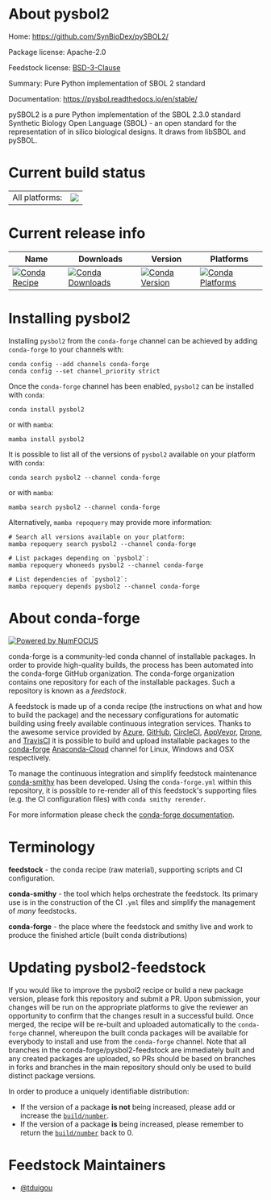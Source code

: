 About pysbol2
=============

Home: https://github.com/SynBioDex/pySBOL2/

Package license: Apache-2.0

Feedstock license: [BSD-3-Clause](https://github.com/conda-forge/pysbol2-feedstock/blob/main/LICENSE.txt)

Summary: Pure Python implementation of SBOL 2 standard

Documentation: https://pysbol.readthedocs.io/en/stable/

pySBOL2 is a pure Python implementation of the SBOL 2.3.0
standard Synthetic Biology Open Language (SBOL) - an open
standard for the representation of in silico biological
designs. It draws from libSBOL and pySBOL.


Current build status
====================


<table><tr><td>All platforms:</td>
    <td>
      <a href="https://dev.azure.com/conda-forge/feedstock-builds/_build/latest?definitionId=12031&branchName=main">
        <img src="https://dev.azure.com/conda-forge/feedstock-builds/_apis/build/status/pysbol2-feedstock?branchName=main">
      </a>
    </td>
  </tr>
</table>

Current release info
====================

| Name | Downloads | Version | Platforms |
| --- | --- | --- | --- |
| [![Conda Recipe](https://img.shields.io/badge/recipe-pysbol2-green.svg)](https://anaconda.org/conda-forge/pysbol2) | [![Conda Downloads](https://img.shields.io/conda/dn/conda-forge/pysbol2.svg)](https://anaconda.org/conda-forge/pysbol2) | [![Conda Version](https://img.shields.io/conda/vn/conda-forge/pysbol2.svg)](https://anaconda.org/conda-forge/pysbol2) | [![Conda Platforms](https://img.shields.io/conda/pn/conda-forge/pysbol2.svg)](https://anaconda.org/conda-forge/pysbol2) |

Installing pysbol2
==================

Installing `pysbol2` from the `conda-forge` channel can be achieved by adding `conda-forge` to your channels with:

```
conda config --add channels conda-forge
conda config --set channel_priority strict
```

Once the `conda-forge` channel has been enabled, `pysbol2` can be installed with `conda`:

```
conda install pysbol2
```

or with `mamba`:

```
mamba install pysbol2
```

It is possible to list all of the versions of `pysbol2` available on your platform with `conda`:

```
conda search pysbol2 --channel conda-forge
```

or with `mamba`:

```
mamba search pysbol2 --channel conda-forge
```

Alternatively, `mamba repoquery` may provide more information:

```
# Search all versions available on your platform:
mamba repoquery search pysbol2 --channel conda-forge

# List packages depending on `pysbol2`:
mamba repoquery whoneeds pysbol2 --channel conda-forge

# List dependencies of `pysbol2`:
mamba repoquery depends pysbol2 --channel conda-forge
```


About conda-forge
=================

[![Powered by
NumFOCUS](https://img.shields.io/badge/powered%20by-NumFOCUS-orange.svg?style=flat&colorA=E1523D&colorB=007D8A)](https://numfocus.org)

conda-forge is a community-led conda channel of installable packages.
In order to provide high-quality builds, the process has been automated into the
conda-forge GitHub organization. The conda-forge organization contains one repository
for each of the installable packages. Such a repository is known as a *feedstock*.

A feedstock is made up of a conda recipe (the instructions on what and how to build
the package) and the necessary configurations for automatic building using freely
available continuous integration services. Thanks to the awesome service provided by
[Azure](https://azure.microsoft.com/en-us/services/devops/), [GitHub](https://github.com/),
[CircleCI](https://circleci.com/), [AppVeyor](https://www.appveyor.com/),
[Drone](https://cloud.drone.io/welcome), and [TravisCI](https://travis-ci.com/)
it is possible to build and upload installable packages to the
[conda-forge](https://anaconda.org/conda-forge) [Anaconda-Cloud](https://anaconda.org/)
channel for Linux, Windows and OSX respectively.

To manage the continuous integration and simplify feedstock maintenance
[conda-smithy](https://github.com/conda-forge/conda-smithy) has been developed.
Using the ``conda-forge.yml`` within this repository, it is possible to re-render all of
this feedstock's supporting files (e.g. the CI configuration files) with ``conda smithy rerender``.

For more information please check the [conda-forge documentation](https://conda-forge.org/docs/).

Terminology
===========

**feedstock** - the conda recipe (raw material), supporting scripts and CI configuration.

**conda-smithy** - the tool which helps orchestrate the feedstock.
                   Its primary use is in the construction of the CI ``.yml`` files
                   and simplify the management of *many* feedstocks.

**conda-forge** - the place where the feedstock and smithy live and work to
                  produce the finished article (built conda distributions)


Updating pysbol2-feedstock
==========================

If you would like to improve the pysbol2 recipe or build a new
package version, please fork this repository and submit a PR. Upon submission,
your changes will be run on the appropriate platforms to give the reviewer an
opportunity to confirm that the changes result in a successful build. Once
merged, the recipe will be re-built and uploaded automatically to the
`conda-forge` channel, whereupon the built conda packages will be available for
everybody to install and use from the `conda-forge` channel.
Note that all branches in the conda-forge/pysbol2-feedstock are
immediately built and any created packages are uploaded, so PRs should be based
on branches in forks and branches in the main repository should only be used to
build distinct package versions.

In order to produce a uniquely identifiable distribution:
 * If the version of a package **is not** being increased, please add or increase
   the [``build/number``](https://docs.conda.io/projects/conda-build/en/latest/resources/define-metadata.html#build-number-and-string).
 * If the version of a package **is** being increased, please remember to return
   the [``build/number``](https://docs.conda.io/projects/conda-build/en/latest/resources/define-metadata.html#build-number-and-string)
   back to 0.

Feedstock Maintainers
=====================

* [@tduigou](https://github.com/tduigou/)

